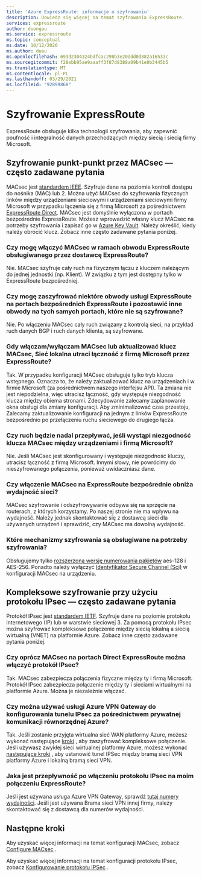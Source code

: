 ```yaml
---
title: 'Azure ExpressRoute: informacje o szyfrowaniu'
description: Dowiedz się więcej na temat szyfrowania ExpressRoute.
services: expressroute
author: duongau
ms.service: expressroute
ms.topic: conceptual
ms.date: 10/12/2020
ms.author: duau
ms.openlocfilehash: 693d2304324bdfcac298b3e20ddd0d882a16533c
ms.sourcegitcommit: f28ebb95ae9aaaff3f87d8388a09b41e0b3445b5
ms.translationtype: MT
ms.contentlocale: pl-PL
ms.lasthandoff: 03/29/2021
ms.locfileid: "92899868"
---
```

# <a name="expressroute-encryption"></a>Szyfrowanie ExpressRoute
 
ExpressRoute obsługuje kilka technologii szyfrowania, aby zapewnić poufność i integralność danych przechodzących między siecią i siecią firmy Microsoft.

## <a name="point-to-point-encryption-by-macsec-faq"></a>Szyfrowanie punkt-punkt przez MACsec — często zadawane pytania
MACsec jest [standardem IEEE](https://1.ieee802.org/security/802-1ae/). Szyfruje dane na poziomie kontroli dostępu do nośnika (MAC) lub 2. Można użyć MACsec do szyfrowania fizycznych linków między urządzeniami sieciowymi i urządzeniami sieciowymi firmy Microsoft w przypadku łączenia się z firmą Microsoft za pośrednictwem [ExpressRoute Direct](expressroute-erdirect-about.md). MACsec jest domyślnie wyłączona w portach bezpośrednie ExpressRoute. Możesz wprowadzić własny klucz MACsec na potrzeby szyfrowania i zapisać go w [Azure Key Vault](../key-vault/general/overview.md). Należy określić, kiedy należy obrócić klucz. Zobacz inne często zadawane pytania poniżej.
### <a name="can-i-enable-macsec-on-my-expressroute-circuit-provisioned-by-an-expressroute-provider"></a>Czy mogę włączyć MACsec w ramach obwodu ExpressRoute obsługiwanego przez dostawcę ExpressRoute?
Nie. MACsec szyfruje cały ruch na fizycznym łączu z kluczem należącym do jednej jednostki (np. Klient). W związku z tym jest dostępny tylko w ExpressRoute bezpośredniej.
### <a name="can-i-encrypt-some-of-the-expressroute-circuits-on-my-expressroute-direct-ports-and-leave-other-circuits-on-the-same-ports-unencrypted"></a>Czy mogę zaszyfrować niektóre obwody usługi ExpressRoute na portach bezpośrednich ExpressRoute i pozostawić inne obwody na tych samych portach, które nie są szyfrowane? 
Nie. Po włączeniu MACsec cały ruch związany z kontrolą sieci, na przykład ruch danych BGP i ruch danych klienta, są szyfrowane. 
### <a name="when-i-enabledisable-macsec-or-update-macsec-key-will-my-on-premises-network-lose-connectivity-to-microsoft-over-expressroute"></a>Gdy włączam/wyłączam MACsec lub aktualizować klucz MACsec, Sieć lokalna utraci łączność z firmą Microsoft przez ExpressRoute?
Tak. W przypadku konfiguracji MACsec obsługuje tylko tryb klucza wstępnego. Oznacza to, że należy zaktualizować klucz na urządzeniach i w firmie Microsoft (za pośrednictwem naszego interfejsu API). Ta zmiana nie jest niepodzielna, więc utracisz łączność, gdy występuje niezgodność klucza między obiema stronami. Zdecydowanie zalecamy zaplanowanie okna obsługi dla zmiany konfiguracji. Aby zminimalizować czas przestoju, Zalecamy zaktualizowanie konfiguracji na jednym z linków ExpressRoute bezpośrednio po przełączeniu ruchu sieciowego do drugiego łącza.  
### <a name="will-traffic-continue-to-flow-if-theres-a-mismatch-in-macsec-key-between-my-devices-and-microsofts"></a>Czy ruch będzie nadal przepływać, jeśli wystąpi niezgodność klucza MACsec między urządzeniami i firmą Microsoft?
Nie. Jeśli MACsec jest skonfigurowany i występuje niezgodność kluczy, utracisz łączność z firmą Microsoft. Innymi słowy, nie powrócimy do nieszyfrowanego połączenia, ponieważ uwidaczniasz dane. 
### <a name="will-enabling-macsec-on-expressroute-direct-degrade-network-performance"></a>Czy włączenie MACsec na ExpressRoute bezpośrednie obniża wydajność sieci?
MACsec szyfrowanie i odszyfrowywanie odbywa się na sprzęcie na routerach, z których korzystamy. Po naszej stronie nie ma wpływu na wydajność. Należy jednak skontaktować się z dostawcą sieci dla używanych urządzeń i sprawdzić, czy MACsec ma dowolną wydajność.
### <a name="which-cipher-suites-are-supported-for-encryption"></a>Które mechanizmy szyfrowania są obsługiwane na potrzeby szyfrowania?
Obsługujemy tylko [rozszerzoną wersję numerowania pakietów](https://1.ieee802.org/security/802-1aebw/) aes-128 i AES-256. Ponadto należy wyłączyć [Identyfikator Secure Channel (Sci)](https://wikipedia.org/wiki/IEEE_802.1AE) w konfiguracji MACsec na urządzeniu. 

## <a name="end-to-end-encryption-by-ipsec-faq"></a>Kompleksowe szyfrowanie przy użyciu protokołu IPsec — często zadawane pytania
Protokół IPsec jest [standardem IETF](https://tools.ietf.org/html/rfc6071). Szyfruje dane na poziomie protokołu internetowego (IP) lub w warstwie sieciowej 3. Za pomocą protokołu IPsec można szyfrować kompleksowe połączenie między siecią lokalną a siecią wirtualną (VNET) na platformie Azure. Zobacz inne często zadawane pytania poniżej.
### <a name="can-i-enable-ipsec-in-addition-to-macsec-on-my-expressroute-direct-ports"></a>Czy oprócz MACsec na portach Direct ExpressRoute można włączyć protokół IPsec?
Tak. MACsec zabezpiecza połączenia fizyczne między ty i firmą Microsoft. Protokół IPsec zabezpiecza połączenie między ty i sieciami wirtualnymi na platformie Azure. Można je niezależnie włączać. 
### <a name="can-i-use-azure-vpn-gateway-to-set-up-the-ipsec-tunnel-over-azure-private-peering"></a>Czy można używać usługi Azure VPN Gateway do konfigurowania tunelu IPsec za pośrednictwem prywatnej komunikacji równorzędnej Azure?
Tak. Jeśli zostanie przyjęta wirtualna sieć WAN platformy Azure, możesz wykonać następujące [kroki](../virtual-wan/vpn-over-expressroute.md) , aby zaszyfrować kompleksowe połączenie. Jeśli używasz zwykłej sieci wirtualnej platformy Azure, możesz wykonać [następujące kroki](../vpn-gateway/site-to-site-vpn-private-peering.md) , aby ustanowić tunel IPSec między bramą sieci VPN platformy Azure i lokalną bramą sieci VPN.
### <a name="what-is-the-throughput-i-will-get-after-enabling-ipsec-on-my-expressroute-connection"></a>Jaka jest przepływność po włączeniu protokołu IPsec na moim połączeniu ExpressRoute?
Jeśli jest używana usługa Azure VPN Gateway, sprawdź [tutaj numery wydajności](../vpn-gateway/vpn-gateway-about-vpngateways.md). Jeśli jest używana Brama sieci VPN innej firmy, należy skontaktować się z dostawcą dla numerów wydajności.

## <a name="next-steps"></a>Następne kroki
Aby uzyskać więcej informacji na temat konfiguracji MACsec, zobacz [Configure MACsec](expressroute-howto-macsec.md) .

Aby uzyskać więcej informacji na temat konfiguracji protokołu IPsec, zobacz [Konfigurowanie protokołu IPSec](site-to-site-vpn-over-microsoft-peering.md) .
